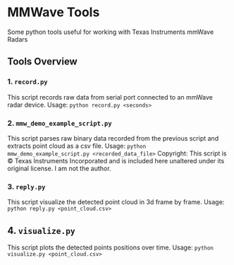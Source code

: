 # MMWave Tools
Some python tools useful for working with Texas Instruments mmWave Radars

## Tools Overview
### 1. `record.py`
This script records raw data from serial port connected to an mmWave radar device.
Usage: `python record.py <seconds>`

### 2. `mmw_demo_example_script.py`
This script parses raw binary data recorded from the previous script and extracts point cloud as a csv file.
Usage: `python mmw_demo_example_script.py <recorded_data_file>` 
Copyright: This script is © Texas Instruments Incorporated and is included here unaltered under its original license. I am not the author.

### 3. `reply.py`
This script visualize the detected point cloud in 3d frame by frame.
Usage: `python reply.py <point_cloud.csv>`

## 4. `visualize.py`
This script plots the detected points positions over time.
Usage: `python visualize.py <point_cloud.csv>`
